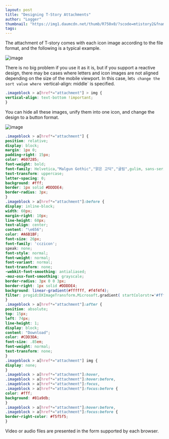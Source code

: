 ```yaml
---
layout: post
title: "Designing T-Story Attachments"
author: "Logger"
thumbnail: "https://img1.daumcdn.net/thumb/R750x0/?scode=mtistory2&fname=https%3A%2F%2Ft1.daumcdn.net%2Fcfile%2Ftistory%2F26318A34565A91AB1B"
tags: 
---
```



The attachment of T-story comes with each icon image according to the file format, and the following is a typical example.

![image](https://t1.daumcdn.net/cfile/tistory/254EEC3A565A789317)

There is no big problem if you use it as it is, but if you support a reactive design, there may be cases where letters and icon images are not aligned depending on the size of the mobile viewport. In this case, let`s change the sort value where `vertical-align: middle` is specified.

```css
.imageblock > a[href*="attachment"] > img {
vertical-align: text-bottom !important;
}

```

You can hide all these images, unify them into one icon, and change the design to a button format.

![image](https://t1.daumcdn.net/cfile/tistory/26318A34565A91AB1B)

```css
.imageblock > a[href*="attachment"] {
position: relative;
display: block;
margin: 1px 0;
padding-right: 15px;
color: #607285;
font-weight: bold;
font-family: Helvetica,"Malgun Gothic","맑은 고딕","굴림",gulim, sans-serif;
text-transform: uppercase;
letter-spacing: 0;
background: #fff;
border: 1px solid #DDDDE4;
border-radius: 3px;
}
.imageblock > a[href*="attachment"]:before {
display: inline-block;
width: 60px;
margin-right: 10px;
line-height: 60px;
text-align: center;
content: "\e656";
color: #A6B1BF;
font-size: 26px;
font-family: 'cczicon';
speak: none;
font-style: normal;
font-weight: normal;
font-variant: normal;
text-transform: none;
-webkit-font-smoothing: antialiased;
-moz-osx-font-smoothing: grayscale;
border-radius: 3px 0 0 3px;
border-right: 1px solid #DDDDE4;
background: linear-gradient(#ffffff, #f4f4f4);
filter: progid:DXImageTransform.Microsoft.gradient( startColorstr='#ffffff',endColorstr='#f4f4f4',GradientType=0 );
}
.imageblock > a[href*="attachment"]:after {
position: absolute;
top: 15px;
left: 74px;
line-height: 1;
display: block;
content: "Download";
color: #CDD3DA;
font-size: .85em;
font-weight: normal;
text-transform: none;
}
.imageblock > a[href*="attachment"] img {
display: none;
}
.imageblock > a[href*="attachment"]:hover,
.imageblock > a[href*="attachment"]:hover:before,
.imageblock > a[href*="attachment"]:focus,
.imageblock > a[href*="attachment"]:focus:before {
color: #fff;
background: #81a9db;
}
.imageblock > a[href*="attachment"]:hover:before,
.imageblock > a[href*="attachment"]:focus:before {
border-right-color: #f5f5f5;
}

```

Video or audio files are presented in the form supported by each browser.